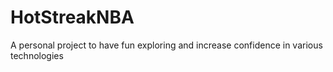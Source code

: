 # HotStreakNBA
A personal project to have fun exploring and increase confidence in various technologies

